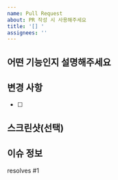 ```yaml
---
name: Pull Request
about: PR 작성 시 사용해주세요
title: '[] '
assignees: ''
---
```


## 어떤 기능인지 설명해주세요

<!-- 어떤 기능에 대한 PR인지 설명해주세요 -->

## 변경 사항

<!-- 기능에 대한 구체적인 변경사항을 작성해주세요 -->

- [ ]

## 스크린샷(선택)

<!-- 눈에 띄는 변경 사항(UI 등)이 있다면 이미지를 첨부해주세요 -->

## 이슈 정보

<!-- PR과 연결할 관련 이슈를 적어주세요 (자동으로 닫히지 않음) -->

resolves #1
